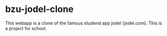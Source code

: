 # bzu-jodel-clone
This webapp is a clone of the famous studend app jodel (jodel.com). This is a project for school.
